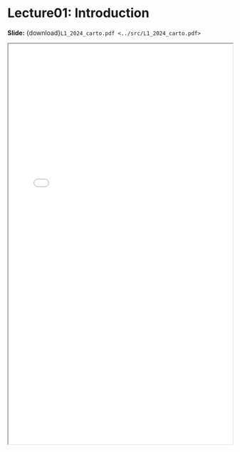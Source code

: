 # Lecture01: Introduction

**Slide:** {download}`L1_2024_carto.pdf <../src/L1_2024_carto.pdf>`

<iframe src="../L1_2024_carto.pdf" width="100%" height="900px">
</iframe>
